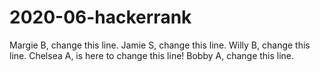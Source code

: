 # 2020-06-hackerrank

Margie B, change this line.
Jamie S, change this line.
Willy B, change this line.
Chelsea A, is here to change this line!
Bobby A, change this line.

